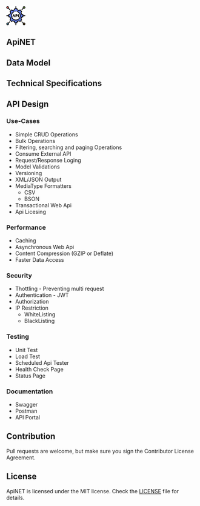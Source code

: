 <img src="https://raw.githubusercontent.com/yemrekeskin/ApiNET/master/api.png" width="50" height="50"> 

## ApiNET

## Data Model

## Technical Specifications

## API Design

 ### Use-Cases
 - Simple CRUD Operations
 - Bulk Operations
 - Filtering, searching and paging Operations
 - Consume External API
 - Request/Response Loging
 - Model Validations
 - Versioning
 - XML/JSON Output
  - MediaType Formatters
    - CSV
    - BSON
 - Transactional Web Api
 - Api Licesing

 
 ### Performance
  - Caching
  - Asynchronous Web Api
  - Content Compression (GZIP or Deflate)
  - Faster Data Access
  
 ### Security
  - Thottling - Preventing multi request
  - Authentication - JWT
  - Authorization
  - IP Restriction
    - WhiteListing
    - BlackListing

 ### Testing 
  - Unit Test
  - Load Test
  - Scheduled Api Tester
  - Health Check Page
  - Status Page

 ### Documentation
  - Swagger
  - Postman
  - API Portal  

## Contribution
Pull requests are welcome, but make sure you sign the Contributor License Agreement.

## License

ApiNET is licensed under the MIT license. Check the [LICENSE](LICENSE) file for details.
